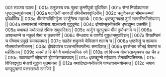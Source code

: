 001  	सञ्जय उवाच ||
001a	उलूकस्य वचः श्रुत्वा कुन्तीपुत्रो युधिष्ठिरः |
001c	सेनां निर्यापयामास धृष्टद्युम्नपुरोगमाम् ||
002a	पदातिनीं नागवतीं रथिनीमश्ववृन्दिनीम् |
002c	चतुर्विधबलां भीमामकम्प्यां पृथिवीमिव ||
003a	भीमसेनादिभिर्गुप्तां सार्जुनैश्च महारथैः |
003c	धृष्टद्युम्नवशां दुर्गां सागरस्तिमितोपमाम् ||
004a	तस्यास्त्वग्रे महेष्वासः पाञ्चाल्यो युद्धदुर्मदः | 
004c	द्रोणप्रेप्सुरनीकानि धृष्टद्युम्नः प्रकर्षति  ||
005a	यथाबलं यथोत्साहं रथिनः समुपादिशत् | 
005c	अर्जुनं सूतपुत्राय भीमं दुर्योधनाय च ||
006a	अश्वत्थाम्ने च नकुलं शैब्यं च कृतवर्मणे |
006c	सैन्धवाय च वार्ष्णेयं युयुधानमुपादिशत् ||
007a	शिखण्डिनं च भीष्माय प्रमुखे समकल्पयत् | 
007c	सहदेवं शकुनये चेकितानं शलाय च ||
008a	धृष्टकेतुं च शल्याय गौतमायोत्तमौजसम् |
008c	द्रौपदेयांश्च पञ्चभ्यस्त्रिगर्तेभ्यः समादिशत् ||
009a	वृषसेनाय सौभद्रं शेषाणां च महीक्षिताम् |
009c	समर्थं तं हि मेने वै पार्थादभ्यधिकं रणे ||
010a	एवं विभज्य योधांस्तान्पृथक्च सह चैव ह |
010c	ज्वालावर्णो महेष्वासो द्रोणमंशमकल्पयत् ||
011a	धृष्टद्युम्नो महेष्वासः सेनापतिपतिस्ततः |
011c	विधिवद्व्यूह्य मेधावी युद्धाय धृतमानसः ||
012a	यथादिष्टान्यनीकानि पाण्डवानामयोजयत् |
012c	जयाय पाण्डुपुत्राणां यत्तस्तस्थौ रणाजिरे ||
